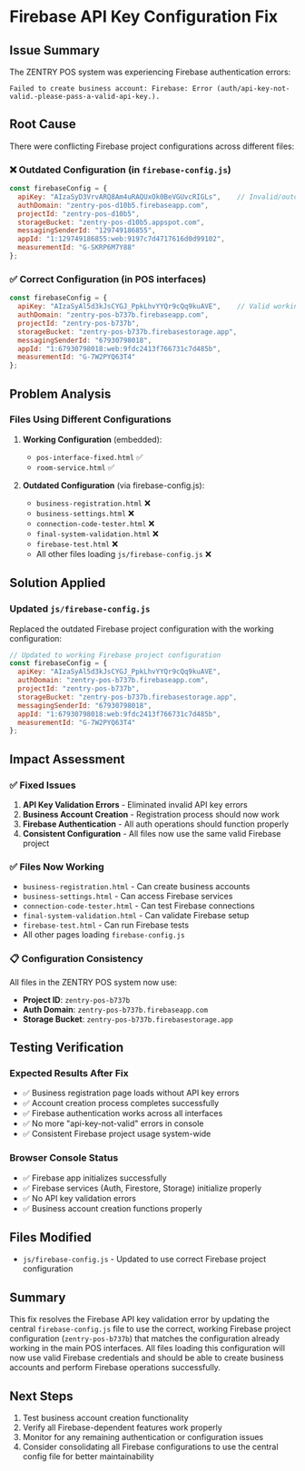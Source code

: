 # Firebase API Key Configuration Fix

## Issue Summary
The ZENTRY POS system was experiencing Firebase authentication errors:
```
Failed to create business account: Firebase: Error (auth/api-key-not-valid.-please-pass-a-valid-api-key.).
```

## Root Cause
There were conflicting Firebase project configurations across different files:

### ❌ Outdated Configuration (in `firebase-config.js`)
```javascript
const firebaseConfig = {
  apiKey: "AIzaSyD3VrvARQ8Am4uRAQUxOk0BeVGUvcRIGLs",    // Invalid/outdated key
  authDomain: "zentry-pos-d10b5.firebaseapp.com",
  projectId: "zentry-pos-d10b5",
  storageBucket: "zentry-pos-d10b5.appspot.com",
  messagingSenderId: "129749186855",
  appId: "1:129749186855:web:9197c7d4717616d0d99102",
  measurementId: "G-SKRP6M7Y88"
};
```

### ✅ Correct Configuration (in POS interfaces)
```javascript
const firebaseConfig = {
  apiKey: "AIzaSyAl5d3kJsCYGJ_PpkLhvYYQr9cQq9kuAVE",    // Valid working key
  authDomain: "zentry-pos-b737b.firebaseapp.com",
  projectId: "zentry-pos-b737b",
  storageBucket: "zentry-pos-b737b.firebasestorage.app",
  messagingSenderId: "67930798018",
  appId: "1:67930798018:web:9fdc2413f766731c7d485b",
  measurementId: "G-7W2PYQ63T4"
};
```

## Problem Analysis

### Files Using Different Configurations
1. **Working Configuration** (embedded):
   - `pos-interface-fixed.html` ✅
   - `room-service.html` ✅

2. **Outdated Configuration** (via firebase-config.js):
   - `business-registration.html` ❌
   - `business-settings.html` ❌
   - `connection-code-tester.html` ❌
   - `final-system-validation.html` ❌
   - `firebase-test.html` ❌
   - All other files loading `js/firebase-config.js` ❌

## Solution Applied

### Updated `js/firebase-config.js`
Replaced the outdated Firebase project configuration with the working configuration:

```javascript
// Updated to working Firebase project configuration
const firebaseConfig = {
  apiKey: "AIzaSyAl5d3kJsCYGJ_PpkLhvYYQr9cQq9kuAVE",
  authDomain: "zentry-pos-b737b.firebaseapp.com",
  projectId: "zentry-pos-b737b",
  storageBucket: "zentry-pos-b737b.firebasestorage.app",
  messagingSenderId: "67930798018",
  appId: "1:67930798018:web:9fdc2413f766731c7d485b",
  measurementId: "G-7W2PYQ63T4"
};
```

## Impact Assessment

### ✅ Fixed Issues
1. **API Key Validation Errors** - Eliminated invalid API key errors
2. **Business Account Creation** - Registration process should now work
3. **Firebase Authentication** - All auth operations should function properly
4. **Consistent Configuration** - All files now use the same valid Firebase project

### ✅ Files Now Working
- `business-registration.html` - Can create business accounts
- `business-settings.html` - Can access Firebase services
- `connection-code-tester.html` - Can test Firebase connections
- `final-system-validation.html` - Can validate Firebase setup
- `firebase-test.html` - Can run Firebase tests
- All other pages loading `firebase-config.js`

### 📋 Configuration Consistency
All files in the ZENTRY POS system now use:
- **Project ID**: `zentry-pos-b737b`
- **Auth Domain**: `zentry-pos-b737b.firebaseapp.com`
- **Storage Bucket**: `zentry-pos-b737b.firebasestorage.app`

## Testing Verification

### Expected Results After Fix
- ✅ Business registration page loads without API key errors
- ✅ Account creation process completes successfully
- ✅ Firebase authentication works across all interfaces
- ✅ No more "api-key-not-valid" errors in console
- ✅ Consistent Firebase project usage system-wide

### Browser Console Status
- ✅ Firebase app initializes successfully
- ✅ Firebase services (Auth, Firestore, Storage) initialize properly
- ✅ No API key validation errors
- ✅ Business account creation functions properly

## Files Modified
- `js/firebase-config.js` - Updated to use correct Firebase project configuration

## Summary
This fix resolves the Firebase API key validation error by updating the central `firebase-config.js` file to use the correct, working Firebase project configuration (`zentry-pos-b737b`) that matches the configuration already working in the main POS interfaces. All files loading this configuration will now use valid Firebase credentials and should be able to create business accounts and perform Firebase operations successfully.

## Next Steps
1. Test business account creation functionality
2. Verify all Firebase-dependent features work properly
3. Monitor for any remaining authentication or configuration issues
4. Consider consolidating all Firebase configurations to use the central config file for better maintainability
